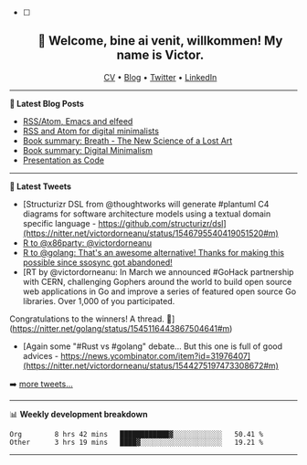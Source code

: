   - [ ] <h2 align="center">👋 Welcome, bine ai venit, willkommen! My name is Victor. </h2>
                    <p align="center">
                    <a href="https://dornea.nu/cv">CV</a> •
                    <a href="https://blog.dornea.nu">Blog</a> •
                    <a href="https://twitter.com/victordorneanu">Twitter</a> •
                    <a href="https://www.linkedin.com/in/victor-dorneanu/">LinkedIn</a> 
                    </p>

  <!--
  **dorneanu/dorneanu** is a ✨ _special_ ✨ repository because its `README.md` (this file) appears on your GitHub profile.

  Here are some ideas to get you started:

  - 🔭 I’m currently working on ...
  - 🌱 I’m currently learning ...
  - 👯 I’m looking to collaborate on ...
  - 🤔 I’m looking for help with ...
  - 💬 Ask me about ...
  - 📫 How to reach me: ...
  - 😄 Pronouns: ...
  - ⚡ Fun fact: ...
  -->

  ---

  **📝 Latest Blog Posts**

  <!-- BLOG-POST-LIST:START -->
- [RSS/Atom, Emacs and elfeed](https://blog.dornea.nu/2022/06/29/rss/atom-emacs-and-elfeed/)
- [RSS and Atom for digital minimalists](https://blog.dornea.nu/2022/06/13/rss-and-atom-for-digital-minimalists/)
- [Book summary: Breath - The New Science of a Lost Art](https://blog.dornea.nu/2022/05/30/book-summary-breath-the-new-science-of-a-lost-art/)
- [Book summary: Digital Minimalism](https://blog.dornea.nu/2022/05/02/book-summary-digital-minimalism/)
- [Presentation as Code](https://blog.dornea.nu/2022/01/19/presentation-as-code/)
<!-- BLOG-POST-LIST:END -->

  ---

  **📱 Latest Tweets**

  <!-- TWITTER:START -->
- [Structurizr DSL from @thoughtworks will generate #plantuml C4 diagrams for software architecture models using a textual domain specific language  - https://github.com/structurizr/dsl](https://nitter.net/victordorneanu/status/1546795540419051520#m)
- [R to @x86party: @victordorneanu](https://nitter.net/secalert/status/1546391115552759808#m)
- [R to @golang: That&#39;s an awesome alternative! Thanks for making this possible since ssosync got abandoned!](https://nitter.net/victordorneanu/status/1545290579738824706#m)
- [RT by @victordorneanu: In March we announced #GoHack partnership with CERN, challenging Gophers around the world to build open source web applications in Go and improve a series of featured open source Go libraries. Over 1,000 of you participated. 

Congratulations to the winners! A thread. 🧵](https://nitter.net/golang/status/1545116443867504641#m)
- [Again some &quot;#Rust vs #golang&quot; debate... But this one is full of good advices - https://news.ycombinator.com/item?id=31976407](https://nitter.net/victordorneanu/status/1544275197473308672#m)
<!-- TWITTER:END -->

  ➡️ [more tweets...](https://twitter.com/victordorneanu)

  ---

  📊 **Weekly development breakdown**

  <!--START_SECTION:waka-->

```text
Org        8 hrs 42 mins   ████████████▓░░░░░░░░░░░░   50.41 %
Other      3 hrs 19 mins   ████▓░░░░░░░░░░░░░░░░░░░░   19.21 %
```

<!--END_SECTION:waka-->

  ---

